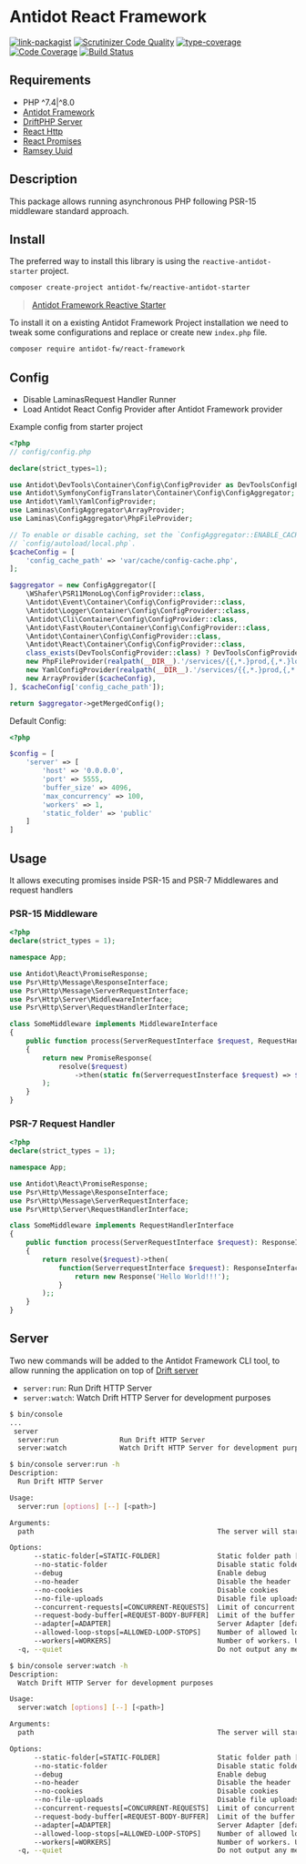 # Antidot React Framework

[![link-packagist](https://img.shields.io/packagist/v/antidot-fw/react-framework.svg?style=flat-square)](https://packagist.org/packages/antidot-fw/react-framework)
[![Scrutinizer Code Quality](https://scrutinizer-ci.com/g/antidot-framework/react-framework/badges/quality-score.png?b=2.x.x)](https://scrutinizer-ci.com/g/antidot-framework/react-framework/?branch=2.x.x)
[![type-coverage](https://shepherd.dev/github/antidot-framework/react-framework/coverage.svg)](https://shepherd.dev/github/antidot-framework/react-framework)
[![Code Coverage](https://scrutinizer-ci.com/g/antidot-framework/react-framework/badges/coverage.png?b=2.x.x)](https://scrutinizer-ci.com/g/antidot-framework/react-framework/?branch=2.x.x)
[![Build Status](https://scrutinizer-ci.com/g/antidot-framework/react-framework/badges/build.png?b=2.x.x)](https://scrutinizer-ci.com/g/antidot-framework/react-framework/build-status/2.x.x)

## Requirements

* PHP ^7.4|^8.0
* [Antidot Framework](https://antidotfw.io)
* [DriftPHP Server](https://github.com/driftphp/server)
* [React Http](https://github.com/reactphp/http)
* [React Promises](https://github.com/reactphp/promise)
* [Ramsey Uuid](https://github.com/ramsey/uuid)

## Description

This package allows running asynchronous PHP following PSR-15 middleware standard approach.

## Install

The preferred way to install this library is using the `reactive-antidot-starter` project.

```bash
composer create-project antidot-fw/reactive-antidot-starter
```

> [Antidot Framework Reactive Starter](https://github.com/antidot-framework/reactive-antidot-starter)

To install it on a existing Antidot Framework Project installation we need to tweak some configurations and replace or create new `index.php` file.

```bash
composer require antidot-fw/react-framework
```

## Config

* Disable LaminasRequest Handler Runner
* Load Antidot React Config Provider after Antidot Framework provider

Example config from starter project
```php
<?php
// config/config.php

declare(strict_types=1);

use Antidot\DevTools\Container\Config\ConfigProvider as DevToolsConfigProvider;
use Antidot\SymfonyConfigTranslator\Container\Config\ConfigAggregator;
use Antidot\Yaml\YamlConfigProvider;
use Laminas\ConfigAggregator\ArrayProvider;
use Laminas\ConfigAggregator\PhpFileProvider;

// To enable or disable caching, set the `ConfigAggregator::ENABLE_CACHE` boolean in
// `config/autoload/local.php`.
$cacheConfig = [
    'config_cache_path' => 'var/cache/config-cache.php',
];

$aggregator = new ConfigAggregator([
    \WShafer\PSR11MonoLog\ConfigProvider::class,
    \Antidot\Event\Container\Config\ConfigProvider::class,
    \Antidot\Logger\Container\Config\ConfigProvider::class,
    \Antidot\Cli\Container\Config\ConfigProvider::class,
    \Antidot\Fast\Router\Container\Config\ConfigProvider::class,
    \Antidot\Container\Config\ConfigProvider::class,
    \Antidot\React\Container\Config\ConfigProvider::class,
    class_exists(DevToolsConfigProvider::class) ? DevToolsConfigProvider::class : fn() => [],
    new PhpFileProvider(realpath(__DIR__).'/services/{{,*.}prod,{,*.}local,{,*.}dev}.php'),
    new YamlConfigProvider(realpath(__DIR__).'/services/{{,*.}prod,{,*.}local,{,*.}dev}.yaml'),
    new ArrayProvider($cacheConfig),
], $cacheConfig['config_cache_path']);

return $aggregator->getMergedConfig();
```

Default Config:

```php
<?php

$config = [
    'server' => [
        'host' => '0.0.0.0',
        'port' => 5555,
        'buffer_size' => 4096,
        'max_concurrency' => 100,
        'workers' => 1,
        'static_folder' => 'public'
    ]
]

```

## Usage

It allows executing promises inside PSR-15 and PSR-7 Middlewares and request handlers

### PSR-15 Middleware

```php
<?php
declare(strict_types = 1);

namespace App;

use Antidot\React\PromiseResponse;
use Psr\Http\Message\ResponseInterface;
use Psr\Http\Message\ServerRequestInterface;
use Psr\Http\Server\MiddlewareInterface;
use Psr\Http\Server\RequestHandlerInterface;

class SomeMiddleware implements MiddlewareInterface
{
    public function process(ServerRequestInterface $request, RequestHandlerInterface $handler): ResponseInterface
    {
        return new PromiseResponse(
            resolve($request)
                ->then(static fn(ServerrequestInsterface $request) => $handler->handle($request))
        );
    }
}
```

### PSR-7 Request Handler

```php
<?php
declare(strict_types = 1);

namespace App;

use Antidot\React\PromiseResponse;
use Psr\Http\Message\ResponseInterface;
use Psr\Http\Message\ServerRequestInterface;
use Psr\Http\Server\RequestHandlerInterface;

class SomeMiddleware implements RequestHandlerInterface
{
    public function process(ServerRequestInterface $request): ResponseInterface
    {
        return resolve($request)->then(
            function(ServerrequestInterface $request): ResponseInterface {
                return new Response('Hello World!!!');
            }
        );;
    }
}
```

## Server

Two new commands will be added to the Antidot Framework CLI tool, to allow running the application on top of [Drift server](https://driftphp.io/#/?id=the-server)

* `server:run`: Run Drift HTTP Server
* `server:watch`: Watch Drift HTTP Server for development purposes

```bash
$ bin/console
...
 server
  server:run               Run Drift HTTP Server
  server:watch             Watch Drift HTTP Server for development purposes
```

```bash
$ bin/console server:run -h
Description:
  Run Drift HTTP Server

Usage:
  server:run [options] [--] [<path>]

Arguments:
  path                                             The server will start listening to this address [default: "0.0.0.0:5555"]

Options:
      --static-folder[=STATIC-FOLDER]              Static folder path [default: "public"]
      --no-static-folder                           Disable static folder
      --debug                                      Enable debug
      --no-header                                  Disable the header
      --no-cookies                                 Disable cookies
      --no-file-uploads                            Disable file uploads
      --concurrent-requests[=CONCURRENT-REQUESTS]  Limit of concurrent requests [default: 100]
      --request-body-buffer[=REQUEST-BODY-BUFFER]  Limit of the buffer used for the Request body. In KiB. [default: 4096]
      --adapter[=ADAPTER]                          Server Adapter [default: "Antidot\React\DriftKernelAdapter"]
      --allowed-loop-stops[=ALLOWED-LOOP-STOPS]    Number of allowed loop stops [default: 0]
      --workers[=WORKERS]                          Number of workers. Use -1 to get as many workers as physical thread available for your system. Maximum of 128 workers. Option disabled for watch command. [default: 16]
  -q, --quiet                                      Do not output any message

```

```bash
$ bin/console server:watch -h
Description:
  Watch Drift HTTP Server for development purposes

Usage:
  server:watch [options] [--] [<path>]

Arguments:
  path                                             The server will start listening to this address [default: "0.0.0.0:5555"]

Options:
      --static-folder[=STATIC-FOLDER]              Static folder path [default: "public"]
      --no-static-folder                           Disable static folder
      --debug                                      Enable debug
      --no-header                                  Disable the header
      --no-cookies                                 Disable cookies
      --no-file-uploads                            Disable file uploads
      --concurrent-requests[=CONCURRENT-REQUESTS]  Limit of concurrent requests [default: 512]
      --request-body-buffer[=REQUEST-BODY-BUFFER]  Limit of the buffer used for the Request body. In KiB. [default: 2048]
      --adapter[=ADAPTER]                          Server Adapter [default: "drift"]
      --allowed-loop-stops[=ALLOWED-LOOP-STOPS]    Number of allowed loop stops [default: 0]
      --workers[=WORKERS]                          Number of workers. Use -1 to get as many workers as physical thread available for your system. Maximum of 128 workers. Option disabled for watch command. [default: 1]
  -q, --quiet                                      Do not output any message

```

